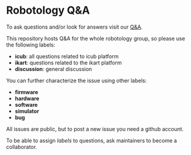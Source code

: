 # Robotology Q&A
To ask questions and/or look for answers visit our [Q&A](https://github.com/robotology/QA/issues?utf8=%E2%9C%93&q=is%3Aissue).

This repository hosts Q&A for the whole robotology group, so please use the following labels:

* **icub**: all questions related to icub platform
* **ikart**: questions related to the ikart platform
* **discussion**: general discussion

You can further characterize the issue using other labels:
* **firmware**
* **hardware**
* **software**
* **simulator**
* **bug**

All issues are public, but to post a new issue you need a github account.

To be able to assign _labels_ to questions, ask maintainers to become a collaborator.
 
